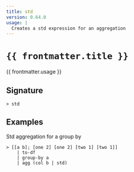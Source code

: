 ```yaml
---
title: std
version: 0.64.0
usage: |
  Creates a std expression for an aggregation
---
```


<script>
  import { usePageFrontmatter } from '@vuepress/client';
  export default { computed: { frontmatter() { return usePageFrontmatter().value; } } }
</script>

# <code>{{ frontmatter.title }}</code>

<div style='white-space: pre-wrap;'>{{ frontmatter.usage }}</div>

## Signature

```> std ```

## Examples

Std aggregation for a group by
```shell
> [[a b]; [one 2] [one 2] [two 1] [two 1]]
    | to-df
    | group-by a
    | agg (col b | std)
```
